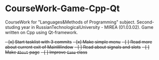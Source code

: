 # CourseWork-Game-Cpp-Qt
CourseWork for "Languages&amp;Methods of Programming" subject. Second-studing year in RussianTechnologicalUniversity - MIREA (01.03.02). Game written on Cpp using Qt-framework.


~~- [x] Start tasklist with 3 commits~~
~~- [x] Make simple menu~~
~~- [ ] Read more about current exit of MainWindow~~
~~- [ ] Read about signals and slots~~
~~- [ ] Make `About` page~~
~~- [ ] Improve `Game` class~~
